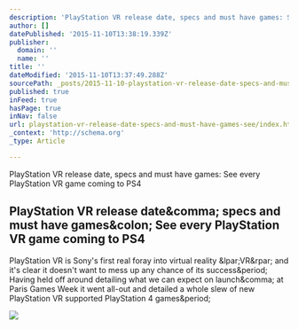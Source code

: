 ```yaml
---
description: 'PlayStation VR release date, specs and must have games: See every PlayStation VR game coming to PS4'
author: []
datePublished: '2015-11-10T13:38:19.339Z'
publisher:
  domain: ''
  name: ''
title: ''
dateModified: '2015-11-10T13:37:49.288Z'
sourcePath: _posts/2015-11-10-playstation-vr-release-date-specs-and-must-have-games-see.md
published: true
inFeed: true
hasPage: true
inNav: false
url: playstation-vr-release-date-specs-and-must-have-games-see/index.html
_context: 'http://schema.org'
_type: Article

---
```

PlayStation VR release date, specs and must have games: See every PlayStation VR game coming to PS4

<article style=""><h1>PlayStation VR release date&amp;comma; specs and must have games&amp;colon; See every PlayStation VR game coming to PS4</h1><p>PlayStation VR is Sony's first real foray into virtual reality &amp;lpar;VR&amp;rpar; and it's clear it doesn't want to mess up any chance of its success&amp;period; Having held off around detailing what we can expect on launch&amp;comma; at Paris Games Week it went all-out and detailed a whole slew of new PlayStation VR supported PlayStation 4 games&amp;period;</p><img src="http://cdn1.alphr.com/sites/alphr/files/2015/11/playstation_vr_-_project_morpheus_mockup_woman_face.jpg" /></article>